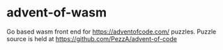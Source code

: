 # advent-of-wasm
Go based wasm front end for https://adventofcode.com/ puzzles.  Puzzle source is held at https://github.com/PezzA/advent-of-code
